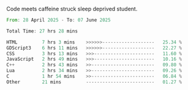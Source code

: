 Code meets caffeine struck sleep deprived student.

<!--START_SECTION:waka-->

```rust
From: 28 April 2025 - To: 07 June 2025

Total Time: 27 hrs 28 mins

HTML         7 hrs 3 mins    >>>>>>-------------------   25.34 %
GDScript3    6 hrs 11 mins   >>>>>>-------------------   22.27 %
CSS          3 hrs 13 mins   >>>----------------------   11.60 %
JavaScript   2 hrs 49 mins   >>>----------------------   10.16 %
C++          2 hrs 43 mins   >>-----------------------   09.80 %
Lua          2 hrs 34 mins   >>-----------------------   09.26 %
C            1 hr 54 mins    >>-----------------------   06.84 %
Other        21 mins         -------------------------   01.27 %
```

<!--END_SECTION:waka-->
